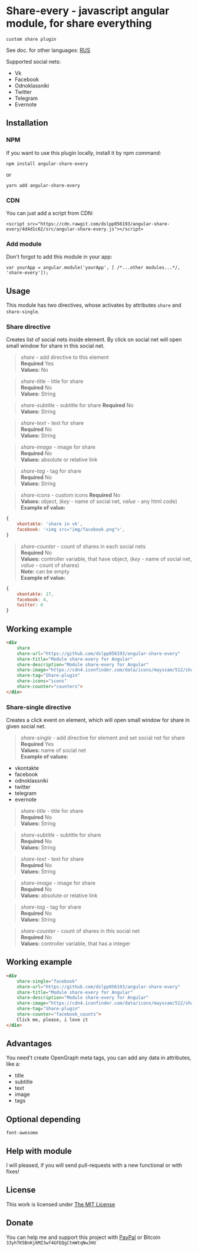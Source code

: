 # Share-every - javascript angular module, for share everything
``custom share plugin``

See doc. for other languages: [RUS](README_RU.md)

Supported social nets:

-  Vk
-  Facebook
-  Odnoklassniki
-  Twitter
-  Telegram
-  Evernote

## Installation

### NPM
If you want to use this plugin locally, install it by npm command:

```
npm install angular-share-every
```
or
```
yarn add angular-share-every
```

### CDN
You can just add a script from CDN:

```
<script src="https://cdn.rawgit.com/dslpp056193/angular-share-every/4d4d1c62/src/angular-share-every.js"></script>
```

### Add module
Don't forgot to add this module in your app:
```
var yourApp = angular.module('yourApp', [ /*...other modules...*/, 'share-every']);
```

## Usage

This module has two directives, whose activates by attributes `share` and `share-single`.

### Share directive

Creates list of social nets inside element. By click on social net will open small window for share in this social net.

> *share* - add directive to this element  
**Required** Yes  
**Values:** No  

> *share-title* - title for share  
**Required** No    
**Values:** String  

> *share-subtitle* - subtitle for share
**Required** No    
**Values:** String  

> *share-text* - text for share  
**Required** No    
**Values:** String  

> *share-image* - image for share  
**Required** No    
**Values:** absolute or relative link  

> *share-tag* - tag for share   
**Required** No    
**Values:** String  

> *share-icons* - custom icons
**Required** No    
**Values:** object, (_key_ - name of social net, _value_ - any html code)  
**Example of value:**
```javascript
{
    vkontakte: 'share in vk',
    facebook: '<img src="img/facebook.png">',
}
```

> *share-counter* - count of shares in each social nets  
**Required** No    
**Values:** controller variable, that have object, (_key_ - name of social net, _value_ - count of shares)  
**Note:** can be empty  
**Example of value:**
```javascript
{
    vkontakte: 17,
    facebook: 4,
    twitter: 6
}
```

## Working example

```html
<div 
    share
    share-url="https://github.com/dslpp056193/angular-share-every"
    share-title="Module share-every for Angular" 
    share-description="Module share-every for Angular" 
    share-image="https://cdn4.iconfinder.com/data/icons/mayssam/512/share-128.png" 
    share-tag="Share-plugin"
    share-icons="icons"
    share-counter="counters">
</div>
```

### Share-single directive

Creates a click event on element, which will open small window for share in given social net.

> *share-single* - add directive for element and set social net for share
**Required** Yes  
**Values:** name of social net  
**Example of values:**   
-  vkontakte
-  facebook
-  odnoklassniki
-  twitter
-  telegram
-  evernote

> *share-title* - title for share  
**Required** No    
**Values:** String  

> *share-subtitle* - subtitle for share  
**Required** No    
**Values:** String  

> *share-text* - text for share  
**Required** No    
**Values:** String  

> *share-image* - image for share  
**Required** No    
**Values:** absolute or relative link  

> *share-tag* - tag for share  
**Required** No    
**Values:** String  


> *share-counter* - count of shares in this social net  
**Required** No    
**Values:** controller variable, that has a integer  

## Working example

```Html
<div 
    share-single="facebook"
    share-url="https://github.com/dslpp056193/angular-share-every"
    share-title="Module share-every for Angular" 
    share-description="Module share-every for Angular" 
    share-image="https://cdn4.iconfinder.com/data/icons/mayssam/512/share-128.png" 
    share-tag="Share-plugin"
    share-counter="facebook_counts">
    Click me, please, i love it
</div>
```

## Advantages
You need't create OpenGraph meta tags, you can add any data in attributes, like a:
- title
- subtitle
- text
- image
- tags

## Optional depending
``font-awesome``

## Help with module
I will pleased, if you will send pull-requests with a new functional or with fixes!

## License
This work is licensed under [The MIT License](https://opensource.org/licenses/MIT)

## Donate
You can help me and support this project with  [PayPal](https://www.paypal.me/IlyaMedzhidov) or Bitcoin  `33yhTK5BnKj6MZ3wf4GFEQgCtmWtqNwJHU`
